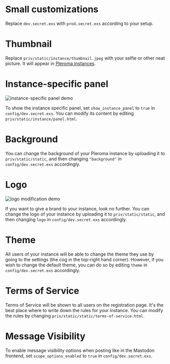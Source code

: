 # Small customizations
Replace `dev.secret.exs` with `prod.secret.exs` according to your setup.

# Thumbnail

Replace `priv/static/instance/thumbnail.jpeg` with your selfie or other neat picture. It will appear in [Pleroma Instances](http://distsn.org/pleroma-instances.html).

# Instance-specific panel

![instance-specific panel demo](/uploads/296b19ec806b130e0b49b16bfe29ce8a/image.png)

To show the instance specific panel, set `show_instance_panel` to `true` in `config/dev.secret.exs`. You can modify its content by editing `priv/static/instance/panel.html`.

# Background

You can change the background of your Pleroma instance by uploading it to `priv/static/static`, and then changing `"background"` in `config/dev.secret.exs` accordingly.

# Logo

![logo modification demo](/uploads/c70b14de60fa74245e7f0dcfa695ebff/image.png)

If you want to give a brand to your instance, look no further. You can change the logo of your instance by uploading it to `priv/static/static`, and then changing `logo` in `config/dev.secret.exs` accordingly.

# Theme

All users of your instance will be able to change the theme they use by going to the settings (the cog in the top-right hand corner). However, if you wish to change the default theme, you can do so by editing `theme` in `config/dev.secret.exs` accordingly.

# Terms of Service

Terms of Service will be shown to all users on the registration page. It's the best place where to write down the rules for your instance. You can modify the rules by changing `priv/static/static/terms-of-service.html`.

# Message Visibility

To enable message visibility options when posting like in the Mastodon frontend, set
`scope_options_enabled` to `true` in `config/dev.secret.exs`.
